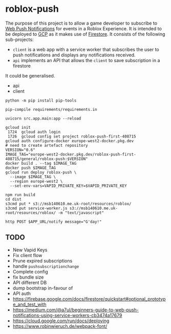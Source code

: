 # roblox-push

The purpose of this project is to allow a game developer to subscribe to
[Web Push Notifications](https://developer.mozilla.org/en-US/docs/Web/API/Push_API)
for events in a Roblox Experience. It is intended to be deployed to
[GCP](https://cloud.google.com/gcp) as it makes use of [Firestore](https://firebase.google.com/).
It consists of the following sub-projects:

- `client` is a web app with a service worker that subscribes the user to push notifications and
  displays any notifications received.
- `api` implements an API that allows the `client` to save subscription in a firestore

It could be generalised.

- api
- client

```
python -m pip install pip-tools

pip-compile requirements/requirements.in

uvicorn src.app.main:app --reload
```

```
gcloud init
 1724  gcloud auth login
 1726  gcloud config set project roblox-push-first-408715
gcloud auth configure-docker europe-west2-docker.pkg.dev
# need to create artefact repository
VERSION="0.6"
IMAGE_TAG="europe-west2-docker.pkg.dev/roblox-push-first-408715/general/roblox-push:$VERSION"
docker build . --tag $IMAGE_TAG
docker push $IMAGE_TAG
gcloud run deploy roblox-push \
  --image $IMAGE_TAG \
  --region europe-west2 \
  --set-env-vars=VAPID_PRIVATE_KEY=$VAPID_PRIVATE_KEY
```

```
npm run build
cd dist
s3cmd put * s3://msb140610.me.uk-root/resources/roblox/
s3cmd put service-worker.js s3://msb140610.me.uk-root/resources/roblox/ -m "text/javascript"
```

```
http POST $APP_URL/notify message="G'day!"
```

TODO
----
- New Vapid Keys
- Fix client flow
- Prune expired subscriptions
- handle `pushsubscriptionchange`
- Complete config
- fix bundle size
- API different DB
- dump bootstrap in-favour of
- API auth
- https://firebase.google.com/docs/firestore/quickstart#optional_prototype_and_test_with
- https://medium.com/@a7ul/beginners-guide-to-web-push-notifications-using-service-workers-cb3474a17679
- https://cloud.google.com/run/docs/deploying
- https://www.robinwieruch.de/webpack-font/
